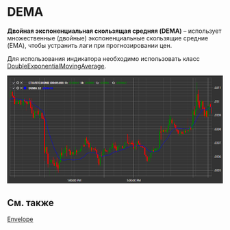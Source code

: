 # DEMA

**Двойная экспоненциальная скользящая средняя (DEMA)** – использует множественные (двойные) экспоненциальные скользящие средние (EMA), чтобы устранить лаги при прогнозировании цен. 

Для использования индикатора необходимо использовать класс [DoubleExponentialMovingAverage](xref:StockSharp.Algo.Indicators.DoubleExponentialMovingAverage). 

![IndicatorDoubleExponentialMovingAverage](../../../../images/indicatordoubleexponentialmovingaverage.png)

## См. также

[Envelope](envelope.md)

